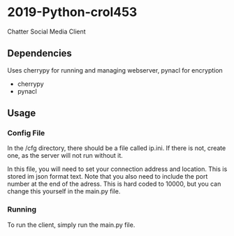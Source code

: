 # 2019-Python-crol453
Chatter Social Media Client
## Dependencies
Uses cherrypy for running and managing webserver, pynacl for encryption
* cherrypy
* pynacl

## Usage
### Config File
In the /cfg directory, there should be a file called ip.ini. If there is not, create one, as the server will not run without it.

In this file, you will need to set your connection address and location. This is stored im json format text.
Note that you also need to include the port number at the end of the adress. This is hard coded to 10000, but you can change this
yourself in the main.py file.

### Running
To run the client, simply run the main.py file.


